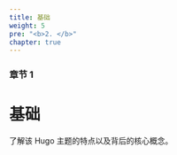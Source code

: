 ```yaml
---
title: 基础
weight: 5
pre: "<b>2. </b>"
chapter: true
---
```


### 章节 1

# 基础

了解该 Hugo 主题的特点以及背后的核心概念。
